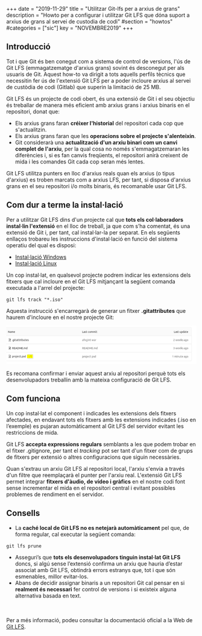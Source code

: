 +++
date        = "2019-11-29"
title       = "Utilitzar Git-lfs per a arxius de grans"
description = "Howto per a configurar i utilitzar Git LFS que dóna suport a arxius de grans al servei de custodia de codi"
#section     = "howtos"
#categories  = ["sic"]
key         = "NOVEMBRE2019"
+++

## Introducció

Tot i que Git és ben conegut com a sistema de control de versions, l'ús de Git LFS (emmagatzematge d'arxius grans) sovint és desconegut per als usuaris de Git. Aquest how-to va dirigit a tots aquells perfils tècnics que necessitin fer ús de l'extensió Git LFS per a poder incloure arxius al servei de custòdia de codi (Gitlab) que superin la limitació de 25 MB.

Git LFS és un projecte de codi obert, és una extensió de Git i el seu objectiu és treballar de manera més eficient amb arxius grans i arxius binaris en el repositori, donat que:

- Els arxius grans faran **créixer l'historial** del repositori cada cop que s'actualitzin.
- Els arxius grans faran que les **operacions sobre el projecte s'alenteixin**.
- Git considerarà una **actualització d'un arxiu binari com un canvi complet de l'arxiu**, per la qual cosa no només s'emmagatzemaran les diferències i, si es fan canvis freqüents, el repositori anirà creixent de mida i les comandes Git cada cop seran més lentes.

Git LFS utilitza punters en lloc d'arxius reals quan els arxius (o tipus d'arxius) es troben marcats com a arxius LFS, per tant, si disposa d'arxius grans en el seu repositori i/o molts binaris, és recomanable usar Git LFS.

## Com dur a terme la instal·lació

Per a utilitzar Git LFS dins d'un projecte cal que **tots els col·laboradors instal·lin l'extensió** en el lloc de treball, ja que com s’ha comentat, és una extensió de Git i, per tant, cal instal·lar-la per separat. En els següents enllaços trobareu les instruccions d'instal·lació en funció del sistema operatiu del qual es disposi:

* [Instal·lació Windows](https://github.com/git-lfs/git-lfs/wiki/Installation#windows)
* [Instal·lació Linux](https://github.com/git-lfs/git-lfs/wiki/Installation#debian-and-ubuntu)

Un cop instal·lat, en qualsevol projecte podrem indicar les extensions dels fitxers que cal incloure en el Git LFS mitjançant la següent comanda executada a l'arrel del projecte:

```
git lfs track "*.iso"
```

Aquesta instrucció s'encarregarà de generar un fitxer **.gitattributes** que haurem d'incloure en el nostre projecte Git:

![Git-lfs](/related/sic/git-lfs.png)
<br/>

Es recomana confirmar i enviar aquest arxiu al repositori perquè tots els desenvolupadors treballin amb la mateixa configuració de Git LFS.

## Com funciona

Un cop instal·lat el component i indicades les extensions dels fitxers afectades, en endavant tots els fitxers amb les extensions indicades (.iso en l’exemple) es pujaran automàticament al Git LFS del servidor evitant les restriccions de mida.

Git LFS **accepta expressions regulars** semblants a les que podem trobar en el fitxer .gitignore, per tant el _tracking_ pot ser tant d'un fitxer com de grups de fitxers per extensió o altres configuracions que siguin necessàries.

Quan s'extrau un arxiu Git LFS al repositori local, l'arxiu s'envia a través d'un filtre que reemplaçarà el punter per l'arxiu real.
L'extensió Git LFS permet integrar **fitxers d'àudio, de vídeo i gràfics** en el nostre codi font sense incrementar el mida en el repositori central i evitant possibles problemes de rendiment en el servidor.

## Consells

- La **caché local de Git LFS no es netejarà automàticament** pel que, de forma regular, cal executar la següent comanda:
```
git lfs prune
```
- Asseguri’s que **tots els desenvolupadors tinguin instal·lat Git LFS** doncs, si algú sense l’extensió confirma un arxiu que hauria d’estar associat amb Git LFS, obtindrà errors estranys que, tot i que són esmenables, millor evitar-los.
- Abans de decidir assignar binaris a un repositori Git cal pensar en si **realment és necessari** fer control de versions i si existeix alguna alternativa basada en text.

<br/><br/>
Per a més informació, podeu consultar la documentació oficial a la Web de [Git LFS](https://docs.gitlab.com/ee/workflow/lfs/manage_large_binaries_with_git_lfs.html).
